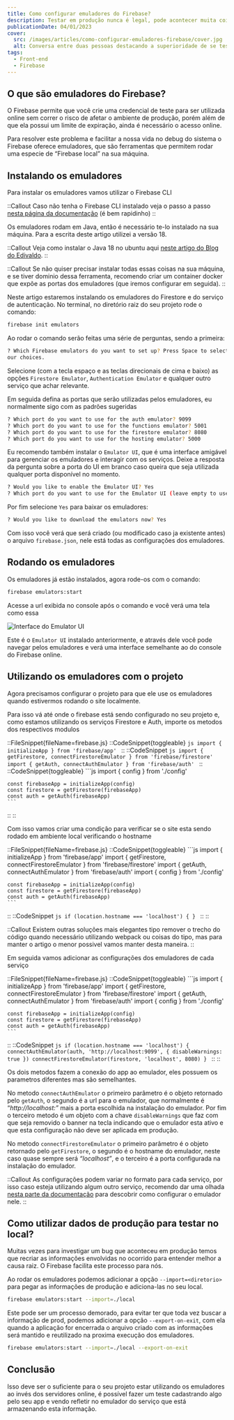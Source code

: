 ```yaml
---
title: Como configurar emuladores do Firebase?
description: Testar em produção nunca é legal, pode acontecer muita coisa de ruim, o ideal é sempre testarmos em um ambiente controlado e então mandarmos para o cliente. Neste artigo vou mostrar como rodar os serviços do Firebase localmente.
publicationDate: 04/01/2023
cover:
  src: /images/articles/como-configurar-emuladores-firebase/cover.jpg
  alt: Conversa entre duas pessoas destacando a superioridade de se testar localmente ao invés de em produção
tags:
  - Front-end
  - Firebase
---
```


## O que são emuladores do Firebase?

O Firebase permite que você crie uma credencial de teste para ser utilizada online sem correr o risco de afetar o ambiente de produção, porém além de que ela possui um limite de expiração, ainda é necessário o acesso online.

Para resolver este problema e facilitar a nossa vida no debug do sistema o Firebase oferece emuladores, que são ferramentas que permitem rodar uma especie de “Firebase local” na sua máquina.

## Instalando os emuladores

Para instalar os emuladores vamos utilizar o Firebase CLI

::Callout
Caso não tenha o Firebase CLI instalado veja o passo a passo [nesta página da documentação](https://firebase.google.com/docs/cli#install_the_firebase_cli) (é bem rapidinho)
::

Os emuladores rodam em Java, então é necessário te-lo instalado na sua máquina. Para a escrita deste artigo utilizei a versão 18.

::Callout
Veja como instalar o Java 18 no ubuntu aqui [neste artigo do Blog do Edivaldo](https://www.edivaldobrito.com.br/como-instalar-o-oracle-java-jdk-18-no-ubuntu-22-04-e-20-04/).
::

::Callout
Se não quiser precisar instalar todas essas coisas na sua máquina, e se tiver dominio dessa ferramenta, recomendo criar um container docker que expõe as portas dos emuladores (que iremos configurar em seguida).
::

Neste artigo estaremos instalando os emuladores do Firestore e do serviço de autenticação. No terminal, no diretório raiz do seu projeto rode o comando:

```bash
firebase init emulators
```

Ao rodar o comando serão feitas uma série de perguntas, sendo a primeira:

```bash
? Which Firebase emulators do you want to set up? Press Space to select emulators, then Enter to confirm y
our choices.
```

Selecione (com a tecla espaço e as teclas direcionais de cima e baixo) as opções `Firestore Emulator`, `Authentication Emulator` e qualquer outro serviço que achar relevante.

Em seguida defina as portas que serão utilizadas pelos emuladores, eu normalmente sigo com as padrões sugeridas

```bash
? Which port do you want to use for the auth emulator? 9099
? Which port do you want to use for the functions emulator? 5001
? Which port do you want to use for the firestore emulator? 8080
? Which port do you want to use for the hosting emulator? 5000
```

Eu recomendo também instalar o `Emulator UI`, que é uma interface amigável para gerenciar os emuladores e interagir com os serviços. Deixe a resposta da pergunta sobre a porta do UI em branco caso queira que seja utilizada qualquer porta disponível no momento.

```bash
? Would you like to enable the Emulator UI? Yes
? Which port do you want to use for the Emulator UI (leave empty to use any available port)?
```

Por fim selecione `Yes` para baixar os emuladores:

```bash
? Would you like to download the emulators now? Yes
```

Com isso você verá que será criado (ou modificado caso ja existente antes) o arquivo `firebase.json`, nele está todas as configurações dos emuladores.

## Rodando os emuladores

Os emuladores já estão instalados, agora rode-os com o comando:

```bash
firebase emulators:start
```

Acesse a url exibida no console após o comando e você verá uma tela como essa

![Interface do Emulator UI](/images/articles/como-configurar-emuladores-firebase/emulatorUI.png)

Este é o `Emulator UI` instalado anteriormente, e através dele você pode navegar pelos emuladores e verá uma interface semelhante ao do console do Firebase online.

## Utilizando os emuladores com o projeto

Agora precisamos configurar o projeto para que ele use os emuladores quando estivermos rodando o site localmente.

Para isso vá até onde o firebase está sendo configurado no seu projeto e, como estamos utilizando os serviços Firestore e Auth, importe os metodos dos respectivos modulos

::FileSnippet{fileName=firebase.js}
  ::CodeSnippet{toggleable}
    ```js
    import { initializeApp } from 'firebase/app'
    ```
  ::
  ::CodeSnippet
    ```js
    import { getFirestore, connectFirestoreEmulator } from 'firebase/firestore'
    import { getAuth, connectAuthEmulator } from 'firebase/auth'
    ```
  ::
  ::CodeSnippet{toggleable}
    ```js
    import { config } from './config'

    const firebaseApp = initializeApp(config)
    const firestore = getFirestore(firebaseApp)
    const auth = getAuth(firebaseApp)
    ```
  ::
::

Com isso vamos criar uma condição para verificar se o site esta sendo rodado em ambiente local verificando o hostname

::FileSnippet{fileName=firebase.js}
  ::CodeSnippet{toggleable}
    ```js
    import { initializeApp } from 'firebase/app'
    import { getFirestore, connectFirestoreEmulator } from 'firebase/firestore'
    import { getAuth, connectAuthEmulator } from 'firebase/auth'
    import { config } from './config'

    const firebaseApp = initializeApp(config)
    const firestore = getFirestore(firebaseApp)
    const auth = getAuth(firebaseApp)
    ```
  ::
  ::CodeSnippet
    ```js
    if (location.hostname === 'localhost') {
    }
    ```
  ::
::

::Callout
Existem outras soluções mais elegantes tipo remover o trecho do código quando necessário utilizando webpack ou coisas do tipo, mas para manter o artigo o menor possivel vamos manter desta maneira.
::

Em seguida vamos adicionar as configurações dos emuladores de cada serviço

::FileSnippet{fileName=firebase.js}
  ::CodeSnippet{toggleable}
    ```js
    import { initializeApp } from 'firebase/app'
    import { getFirestore, connectFirestoreEmulator } from 'firebase/firestore'
    import { getAuth, connectAuthEmulator } from 'firebase/auth'
    import { config } from './config'

    const firebaseApp = initializeApp(config)
    const firestore = getFirestore(firebaseApp)
    const auth = getAuth(firebaseApp)
    ```
  ::
  ::CodeSnippet
    ```js
    if (location.hostname === 'localhost') {
      connectAuthEmulator(auth, 'http://localhost:9099', { disableWarnings: true })
      connectFirestoreEmulator(firestore, 'localhost', 8080)
    }
    ```
  ::
::

Os dois metodos fazem a conexão do app ao emulador, eles possuem os parametros diferentes mas são semelhantes.

No metodo `connectAuthEmulator` o primeiro parâmetro é o objeto retornado pelo `getAuth`, o segundo é a url para o emulador, que normalmente é “*http://localhost:”* mais a porta escolhida na instalação do emulador. Por fim o terceiro metodo é um objeto com a chave `disableWarnings` que faz com que seja removido o banner na tecla indicando que o emulador esta ativo e que esta configuração não deve ser aplicada em produção.

No metodo `connectFirestoreEmulator` o primeiro parâmetro é o objeto retornado pelo `getFirestore`, o segundo é o hostname do emulador, neste caso quase sempre será *“localhost”*, e o terceiro é a porta configurada na instalação do emulador.

::Callout
As configurações podem variar no formato para cada serviço, por isso caso esteja utilizando algum outro serviço, recomendo dar uma olhada [nesta parte da documentação](https://firebase.google.com/docs/emulator-suite/connect_and_prototype#connect_your_app_to_the_emulators) para descobrir como configurar o emulador nele.
::

## Como utilizar dados de produção para testar no local?

Muitas vezes para investigar um bug que aconteceu em produção temos que recriar as informações envolvidas no ocorrido para entender melhor a causa raiz. O Firebase facilita este processo para nós.

Ao rodar os emuladores podemos adicionar a opção `--import=<diretorio>` para pegar as informações de produção e adiciona-las no seu local.

```bash
firebase emulators:start --import=./local
```

Este pode ser um processo demorado, para evitar ter que toda vez buscar a informação de prod, podemos adicionar a opção `--export-on-exit`, com ela quando a aplicação for encerrada o arquivo criado com as informações será mantido e reutilizado na proxima execução dos emuladores.

```bash
firebase emulators:start --import=./local --export-on-exit
```

## Conclusão

Isso deve ser o suficiente para o seu projeto estar utilizando os emuladores ao invés dos servidores online, é possível fazer um teste cadastrando algo pelo seu app e vendo refletir no emulador do serviço que está armazenando esta informação.
